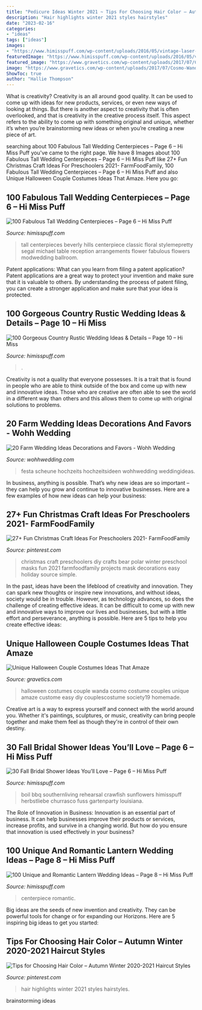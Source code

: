 ```yaml
---
title: "Pedicure Ideas Winter 2021 ~ Tips For Choosing Hair Color – Autumn Winter 2020-2021 Haircut Styles"
description: "Hair highlights winter 2021 styles hairstyles"
date: "2023-02-16"
categories:
- "ideas"
tags: ["ideas"]
images:
- "https://www.himisspuff.com/wp-content/uploads/2016/05/vintage-laser-cut-lanterns-wedding-centerpiece.jpg"
featuredImage: "https://www.himisspuff.com/wp-content/uploads/2016/05/vintage-laser-cut-lanterns-wedding-centerpiece.jpg"
featured_image: "https://www.gravetics.com/wp-content/uploads/2017/07/Cosmo-Wanda.jpg"
image: "https://www.gravetics.com/wp-content/uploads/2017/07/Cosmo-Wanda.jpg"
ShowToc: true
author: "Hallie Thompson"
---
```



What is creativity?
Creativity is an all around good quality. It can be used to come up with ideas for new products, services, or even new ways of looking at things. But there is another aspect to creativity that is often overlooked, and that is creativity in the creative process itself. This aspect refers to the ability to come up with something original and unique, whether it’s when you’re brainstorming new ideas or when you’re creating a new piece of art.

	

		
searching about 100 Fabulous Tall Wedding Centerpieces – Page 6 – Hi Miss Puff you've came to the right page. We have 8 Images about 100 Fabulous Tall Wedding Centerpieces – Page 6 – Hi Miss Puff like 27+ Fun Christmas Craft Ideas For Preschoolers 2021- FarmFoodFamily, 100 Fabulous Tall Wedding Centerpieces – Page 6 – Hi Miss Puff and also Unique Halloween Couple Costumes Ideas That Amaze. Here you go:
		
    
## 100 Fabulous Tall Wedding Centerpieces – Page 6 – Hi Miss Puff

<img loading=lazy src="https://www.himisspuff.com/wp-content/uploads/2016/04/Glam-tall-floral-centerpiece-via-Michael-Segal-1.jpg" onerror="this.onerror=null;this.src='https://tse4.mm.bing.net/th?id=OIP.innttVwykPNCabHGmJt7LgHaLH&amp;pid=15.1';" alt="100 Fabulous Tall Wedding Centerpieces – Page 6 – Hi Miss Puff">

_Source: himisspuff.com_

>tall centerpieces beverly hills centerpiece classic floral stylemepretty segal michael table reception arrangements flower fabulous flowers modwedding ballroom. 

	

Patent applications: What can you learn from filing a patent application?
Patent applications are a great way to protect your invention and make sure that it is valuable to others. By understanding the process of patent filing, you can create a stronger application and make sure that your idea is protected.

    
## 100 Gorgeous Country Rustic Wedding Ideas &amp; Details – Page 10 – Hi Miss

<img loading=lazy src="https://www.himisspuff.com/wp-content/uploads/2016/05/Vintage-rustic-wedding-party-favors.jpg" onerror="this.onerror=null;this.src='https://tse1.mm.bing.net/th?id=OIP.QyLTm4wNhULXQsfV1wBGKwHaLH&amp;pid=15.1';" alt="100 Gorgeous Country Rustic Wedding Ideas &amp; Details – Page 10 – Hi Miss">

_Source: himisspuff.com_

>. 

	

Creativity is not a quality that everyone possesses. It is a trait that is found in people who are able to think outside of the box and come up with new and innovative ideas. Those who are creative are often able to see the world in a different way than others and this allows them to come up with original solutions to problems.

    
## 20 Farm Wedding Ideas Decorations And Favors - Wohh Wedding

<img loading=lazy src="https://www.wohhwedding.com/wp-content/uploads/2016/04/Beautiful-Farm-Wedding-Ideas-1.jpg" onerror="this.onerror=null;this.src='https://tse2.mm.bing.net/th?id=OIP.4lxcFmIiqtZj6xqOI7C5zAHaKC&amp;pid=15.1';" alt="20 Farm Wedding Ideas Decorations and Favors - Wohh Wedding">

_Source: wohhwedding.com_

>festa scheune hochzeits hochzeitsideen wohhwedding weddingideas. 

	

In business, anything is possible. That’s why new ideas are so important – they can help you grow and continue to innovative businesses. Here are a few examples of how new ideas can help your business: 

    
## 27+ Fun Christmas Craft Ideas For Preschoolers 2021- FarmFoodFamily

<img loading=lazy src="https://i.pinimg.com/736x/44/bb/c4/44bbc4ef32a10bde5ad210d57594e830.jpg" onerror="this.onerror=null;this.src='https://tse2.mm.bing.net/th?id=OIP.FcfhtkyVv39rGB2kd2BpXAHaKl&amp;pid=15.1';" alt="27+ Fun Christmas Craft Ideas For Preschoolers 2021- FarmFoodFamily">

_Source: pinterest.com_

>christmas craft preschoolers diy crafts bear polar winter preschool masks fun 2021 farmfoodfamily projects mask decorations easy holiday source simple. 

	

In the past, ideas have been the lifeblood of creativity and innovation. They can spark new thoughts or inspire new innovations, and without ideas, society would be in trouble. However, as technology advances, so does the challenge of creating effective ideas. It can be difficult to come up with new and innovative ways to improve our lives and businesses, but with a little effort and perseverance, anything is possible. Here are 5 tips to help you create effective ideas: 
    
## Unique Halloween Couple Costumes Ideas That Amaze

<img loading=lazy src="https://www.gravetics.com/wp-content/uploads/2017/07/Cosmo-Wanda.jpg" onerror="this.onerror=null;this.src='https://tse2.mm.bing.net/th?id=OIP.I0h7QvHLszCWIll9e2NvSAHaJ4&amp;pid=15.1';" alt="Unique Halloween Couple Costumes Ideas That Amaze">

_Source: gravetics.com_

>halloween costumes couple wanda cosmo costume couples unique amaze custome easy diy couplescostume society19 homemade. 

	

Creative art is a way to express yourself and connect with the world around you. Whether it's paintings, sculptures, or music, creativity can bring people together and make them feel as though they're in control of their own destiny.

    
## 30 Fall Bridal Shower Ideas You’ll Love – Page 6 – Hi Miss Puff

<img loading=lazy src="https://www.himisspuff.com/wp-content/uploads/2017/07/Fall-Bridal-Shower-Idea-30.jpg" onerror="this.onerror=null;this.src='https://tse3.mm.bing.net/th?id=OIP.Yae2MBef_bGeM8L9EQH2xgHaLH&amp;pid=15.1';" alt="30 Fall Bridal Shower Ideas You’ll Love – Page 6 – Hi Miss Puff">

_Source: himisspuff.com_

>boil bbq southernliving rehearsal crawfish sunflowers himisspuff herbstliebe churrasco fuss gartenparty louisiana. 

	

The Role of Innovation in Business:
Innovation is an essential part of business. It can help businesses improve their products or services, increase profits, and survive in a changing world. But how do you ensure that innovation is used effectively in your business?

    
## 100 Unique And Romantic Lantern Wedding Ideas – Page 8 – Hi Miss Puff

<img loading=lazy src="https://www.himisspuff.com/wp-content/uploads/2016/05/vintage-laser-cut-lanterns-wedding-centerpiece.jpg" onerror="this.onerror=null;this.src='https://tse1.mm.bing.net/th?id=OIP.TSKjya0HmIK7xI2SYPe6IAHaLW&amp;pid=15.1';" alt="100 Unique and Romantic Lantern Wedding Ideas – Page 8 – Hi Miss Puff">

_Source: himisspuff.com_

>centerpiece romantic. 

	

Big ideas are the seeds of new invention and creativity. They can be powerful tools for change or for expanding our Horizons. Here are 5 inspiring big ideas to get you started: 

    
## Tips For Choosing Hair Color – Autumn Winter 2020-2021 Haircut Styles

<img loading=lazy src="https://i.pinimg.com/736x/8d/f6/86/8df686cd8844a4348eab13462bb0ab08.jpg" onerror="this.onerror=null;this.src='https://tse1.mm.bing.net/th?id=OIP.x_iDcGAcoQhHY2j13mHtPAAAAA&amp;pid=15.1';" alt="Tips for Choosing Hair Color – Autumn Winter 2020-2021 Haircut Styles">

_Source: pinterest.com_

>hair highlights winter 2021 styles hairstyles. 

	
 brainstorming ideas 

